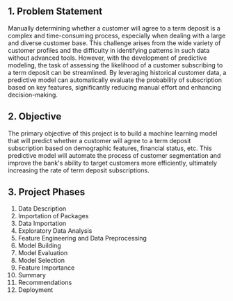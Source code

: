 ## 1. Problem Statement
Manually determining whether a customer will agree to a term deposit is a complex and time-consuming process, especially when dealing with a large and diverse customer base. This challenge arises from the wide variety of customer profiles and the difficulty in identifying patterns in such data without advanced tools. However, with the development of predictive modeling, the task of assessing the likelihood of a customer subscribing to a term deposit can be streamlined. By leveraging historical customer data, a predictive model can automatically evaluate the probability of subscription based on key features, significantly reducing manual effort and enhancing decision-making.
## 2. Objective
The primary objective of this project is to build a machine learning model that will predict whether a customer will agree to a term deposit subscription based on demographic features, financial status, etc. This predictive model will automate the process of customer segmentation and improve the bank's ability to target customers more efficiently, ultimately increasing the rate of term deposit subscriptions.

## 3. Project Phases
  1. Data Description
  2. Importation of Packages
  3. Data Importation
  4. Exploratory Data Analysis
  5. Feature Engineering and Data Preprocessing
  6. Model Building
  7. Model Evaluation
  8. Model Selection
  9. Feature Importance
  10. Summary
  11. Recommendations
  12. Deployment

